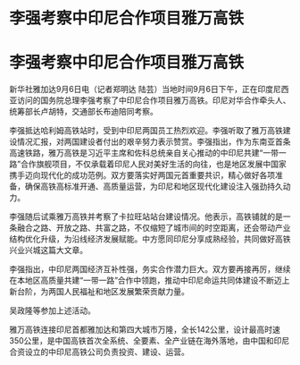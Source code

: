 # 李强考察中印尼合作项目雅万高铁

# 李强考察中印尼合作项目雅万高铁

新华社雅加达9月6日电（记者郑明达
陆芸）当地时间9月6日下午，正在印度尼西亚访问的国务院总理李强考察了中印尼合作项目雅万高铁。印尼对华合作牵头人、统筹部长卢胡特，交通部长布迪陪同考察。

李强抵达哈利姆高铁站时，受到中印尼两国员工热烈欢迎。李强听取了雅万高铁建设情况汇报，对两国建设者付出的艰辛努力表示赞赏。李强指出，作为东南亚首条高速铁路，雅万高铁是习近平主席和佐科总统亲自关心推动的中印尼共建“一带一路”合作旗舰项目，不仅承载着印尼人民对美好生活的向往，也是地区发展中国家携手迈向现代化的成功范例。双方要落实好两国元首重要共识，精心做好各项准备，确保高铁高标准开通、高质量运营，为印尼和地区现代化建设注入强劲持久动力。

李强随后试乘雅万高铁并考察了卡拉旺站站台建设情况。他表示，高铁铺就的是一条融合之路、开放之路、共富之路，不仅缩短了城市间的时空距离，还会带动产业结构优化升级，为沿线经济发展赋能。中方愿同印尼分享成熟经验，共同做好高铁兴业兴城这篇大文章。

李强指出，中印尼两国经济互补性强，务实合作潜力巨大。双方要再接再厉，继续在本地区高质量共建“一带一路”合作中领跑，推动中印尼命运共同体建设不断迈上新台阶，为两国人民福祉和地区发展繁荣贡献力量。

吴政隆等参加上述活动。

雅万高铁连接印尼首都雅加达和第四大城市万隆，全长142公里，设计最高时速350公里，是中国高铁首次全系统、全要素、全产业链在海外落地，由中国和印尼合资设立的中印尼高铁公司负责投资、建设、运营。

